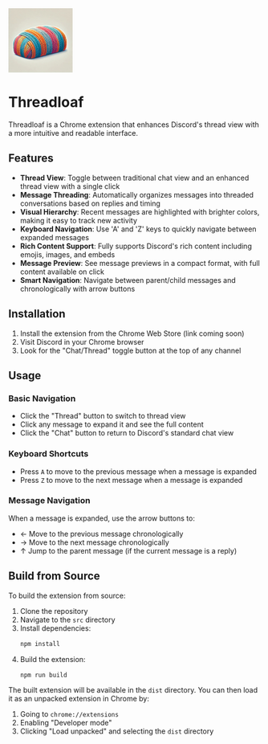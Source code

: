 <img src="threadloaf.jpg" width="128" height="128">

# Threadloaf

Threadloaf is a Chrome extension that enhances Discord's thread view with a more intuitive and readable interface.

## Features

- **Thread View**: Toggle between traditional chat view and an enhanced thread view with a single click
- **Message Threading**: Automatically organizes messages into threaded conversations based on replies and timing
- **Visual Hierarchy**: Recent messages are highlighted with brighter colors, making it easy to track new activity
- **Keyboard Navigation**: Use 'A' and 'Z' keys to quickly navigate between expanded messages
- **Rich Content Support**: Fully supports Discord's rich content including emojis, images, and embeds
- **Message Preview**: See message previews in a compact format, with full content available on click
- **Smart Navigation**: Navigate between parent/child messages and chronologically with arrow buttons

## Installation

1. Install the extension from the Chrome Web Store (link coming soon)
2. Visit Discord in your Chrome browser
3. Look for the "Chat/Thread" toggle button at the top of any channel

## Usage

### Basic Navigation

- Click the "Thread" button to switch to thread view
- Click any message to expand it and see the full content
- Click the "Chat" button to return to Discord's standard chat view

### Keyboard Shortcuts

- Press `A` to move to the previous message when a message is expanded
- Press `Z` to move to the next message when a message is expanded

### Message Navigation

When a message is expanded, use the arrow buttons to:
- ← Move to the previous message chronologically
- → Move to the next message chronologically
- ↑ Jump to the parent message (if the current message is a reply)

## Build from Source

To build the extension from source:

1. Clone the repository
2. Navigate to the `src` directory
3. Install dependencies:
   ```bash
   npm install
   ```
4. Build the extension:
   ```bash
   npm run build
   ```

The built extension will be available in the `dist` directory. You can then load it as an unpacked extension in Chrome by:
1. Going to `chrome://extensions`
2. Enabling "Developer mode"
3. Clicking "Load unpacked" and selecting the `dist` directory
